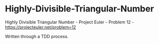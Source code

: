 # Highly-Divisible-Triangular-Number
Highly Divisible Triangular Number - Project Euler - Problem 12 - https://projecteuler.net/problem=12

Written through a TDD process.
